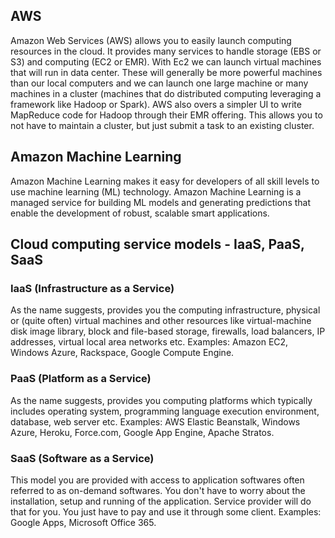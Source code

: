 
## AWS
Amazon Web Services (AWS) allows you to easily launch computing resources in the cloud. 
It provides many services to handle storage (EBS or S3) and computing (EC2 or EMR). 
With Ec2 we can launch virtual machines that will run in data center. These will generally be more powerful
machines than our local computers and we can launch one large machine or many machines in a cluster 
(machines that do distributed computing leveraging a framework like Hadoop or Spark). 
AWS also overs a simpler UI to write MapReduce code for Hadoop through their EMR offering. 
This allows you to not have to maintain a cluster, but just submit a task to an existing cluster.

## Amazon Machine Learning

Amazon Machine Learning makes it easy for developers of all skill levels to use machine learning (ML) technology.
Amazon Machine Learning is a managed service for building ML models and generating predictions that enable
the development of robust, scalable smart applications.

## Cloud computing service models - IaaS, PaaS, SaaS

### IaaS (Infrastructure as a Service)
As the name suggests, provides you the computing infrastructure,
physical or (quite often) virtual machines and other resources like virtual-machine disk image library,
block and file-based storage, firewalls, load balancers, IP addresses, virtual local area networks etc. 
Examples: Amazon EC2, Windows Azure, Rackspace, Google Compute Engine.

### PaaS (Platform as a Service)
As the name suggests, provides you computing platforms which typically includes operating system,
programming language execution environment, database, web server etc. Examples: AWS Elastic Beanstalk,
Windows Azure, Heroku, Force.com, Google App Engine, Apache Stratos.

### SaaS (Software as a Service) 
This model you are provided with access to application softwares often referred to as on-demand softwares.
You don't have to worry about the installation, setup and running of the application. 
Service provider will do that for you. You just have to pay and use it through some client.
Examples: Google Apps, Microsoft Office 365.






